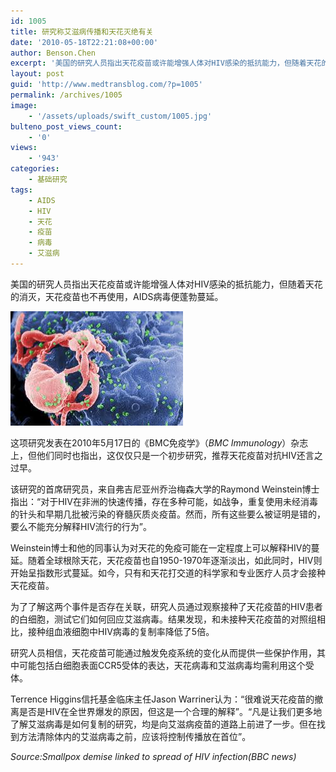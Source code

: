 ```yaml
---
id: 1005
title: 研究称艾滋病传播和天花灭绝有关
date: '2010-05-18T22:21:08+00:00'
author: Benson.Chen
excerpt: '美国的研究人员指出天花疫苗或许能增强人体对HIV感染的抵抗能力，但随着天花的消灭，天花疫苗也不再使用，AIDS病毒便蓬勃蔓延。这项研究发表在2010年5月17日的《BMC免疫学》（BMC Immunology）杂志上，但他们同时也指出，这仅仅只是一个初步研究，推荐天花疫苗对抗HIV还言之过早。'
layout: post
guid: 'http://www.medtransblog.com/?p=1005'
permalink: /archives/1005
image:
    - '/assets/uploads/swift_custom/1005.jpg'
bulteno_post_views_count:
    - '0'
views:
    - '943'
categories:
    - 基础研究
tags:
    - AIDS
    - HIV
    - 天花
    - 疫苗
    - 病毒
    - 艾滋病
---
```


美国的研究人员指出天花疫苗或许能增强人体对HIV感染的抵抗能力，但随着天花的消灭，天花疫苗也不再使用，AIDS病毒便蓬勃蔓延。

![](/assets/uploads/2010/05/下载-5.jpg)

这项研究发表在2010年5月17日的《BMC免疫学》（*BMC Immunology*）杂志上，但他们同时也指出，这仅仅只是一个初步研究，推荐天花疫苗对抗HIV还言之过早。

该研究的首席研究员，来自弗吉尼亚州乔治梅森大学的Raymond Weinstein博士指出：“对于HIV在非洲的快速传播，存在多种可能，如战争，重复使用未经消毒的针头和早期几批被污染的脊髓灰质炎疫苗。然而，所有这些要么被证明是错的，要么不能充分解释HIV流行的行为”。

Weinstein博士和他的同事认为对天花的免疫可能在一定程度上可以解释HIV的蔓延。随着全球根除天花，天花疫苗也自1950-1970年逐渐淡出，如此同时，HIV则开始呈指数形式蔓延。如今，只有和天花打交道的科学家和专业医疗人员才会接种天花疫苗。

为了了解这两个事件是否存在关联，研究人员通过观察接种了天花疫苗的HIV患者的白细胞，测试它们如何回应艾滋病毒。结果发现，和未接种天花疫苗的对照组相比，接种组血液细胞中HIV病毒的复制率降低了5倍。

研究人员相信，天花疫苗可能通过触发免疫系统的变化从而提供一些保护作用，其中可能包括白细胞表面CCR5受体的表达，天花病毒和艾滋病毒均需利用这个受体。

Terrence Higgins信托基金临床主任Jason Warriner认为：“很难说天花疫苗的撤离是否是HIV在全世界爆发的原因，但这是一个合理的解释”。“凡是让我们更多地了解艾滋病毒是如何复制的研究，均是向艾滋病疫苗的道路上前进了一步。但在找到方法清除体内的艾滋病毒之前，应该将控制传播放在首位”。

*Source:Smallpox demise linked to spread of HIV infection(BBC news)*